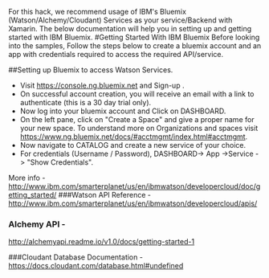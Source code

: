 For this hack, we recommend usage of IBM's Bluemix (Watson/Alchemy/Cloudant) Services as your service/Backend with Xamarin. The below documentation will help you in setting up and getting started with IBM Bluemix.
#Getting Started With IBM Bluemix
Before looking into the samples, Follow the steps below to create a bluemix account and an app with credentials required to access the required API/service.

##Setting up Bluemix to access Watson Services.

* Visit https://console.ng.bluemix.net and Sign-up .
* On successful account creation, you will receive an email with a link to authenticate (this is a 30 day trial only).
* Now log into your bluemix account and Click on DASHBOARD.
* On the left pane, click on "Create a Space" and give a proper name for your new space. To understand more on Organizations and spaces visit
https://www.ng.bluemix.net/docs/#acctmgmt/index.html#acctmgmt.
* Now navigate to CATALOG and create a new service of your choice.
* For credentials (Username / Password), DASHBOARD-> App ->Service -> "Show Credentials". 

More info - http://www.ibm.com/smarterplanet/us/en/ibmwatson/developercloud/doc/getting_started/
###Watson API Reference - 
http://www.ibm.com/smarterplanet/us/en/ibmwatson/developercloud/apis/

### Alchemy API - 
http://alchemyapi.readme.io/v1.0/docs/getting-started-1

###Cloudant Database Documentation - 
https://docs.cloudant.com/database.html#undefined
